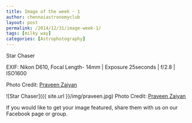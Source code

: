 ```yaml
---
title: Image of the week - 1
author: chennaiastronomyclub
layout: post
permalink: /2014/12/31/image-week-1/
tags: [milky way]
categories: [Astrophotography]
---
```


Star Chaser

EXIF:
Nikon D610, Focal Length- 14mm | Exposure 25seconds | f/2.8 | ISO1600

Photo Credit: <a href="https://www.flickr.com/photos/zaiyan">Praveen Zaiyan</a>

![Star Chaser]({{ site.url }}/img/praveen.jpg)
<span class="image-credit">Photo Credit: <a href="https://www.flickr.com/photos/zaiyan">Praveen Zaiyan</a></span>

If you would like to get your image featured, share them with us on our Facebook page or group.